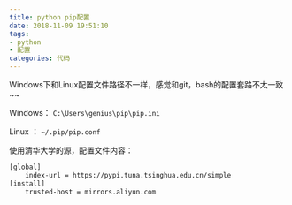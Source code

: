 ```yaml
---
title: python pip配置
date: 2018-11-09 19:51:10
tags: 
- python
- 配置
categories: 代码
---
```


Windows下和Linux配置文件路径不一样，感觉和git，bash的配置套路不太一致~~

Windows： `C:\Users\genius\pip\pip.ini`

Linux ： `~/.pip/pip.conf`

使用清华大学的源，配置文件内容：


```bash
[global]
    index-url = https://pypi.tuna.tsinghua.edu.cn/simple
[install]
    trusted-host = mirrors.aliyun.com
```
